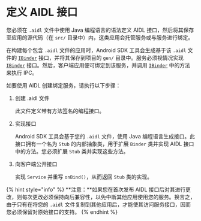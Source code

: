 # 定义 AIDL 接口

您必须在 `.aidl` 文件中使用 Java 编程语言的语法定义 AIDL 接口，然后将其保存至应用的源代码（在 `src/` 目录中）内，这类应用会托管服务或与服务进行绑定。

在构建每个包含 `.aidl` 文件的应用时，Android SDK 工具会生成基于该 `.aidl` 文件的 [`IBinder`](https://developer.android.com/reference/android/os/IBinder?hl=zh-cn) 接口，并将其保存到项目的 `gen/` 目录中。服务必须视情况实现 [`IBinder`](https://developer.android.com/reference/android/os/IBinder?hl=zh-cn) 接口。然后，客户端应用便可绑定到该服务，并调用 [`IBinder`](https://developer.android.com/reference/android/os/IBinder?hl=zh-cn) 中的方法来执行 IPC。

如要使用 AIDL 创建绑定服务，请执行以下步骤：

1.  创建 .aidl 文件

    此文件定义带有方法签名的编程接口。
2.  实现接口

    Android SDK 工具会基于您的 `.aidl` 文件，使用 Java 编程语言生成接口。此接口拥有一个名为 `Stub` 的内部抽象类，用于扩展 `Binder` 类并实现 AIDL 接口中的方法。您必须扩展 `Stub` 类并实现这些方法。
3.  向客户端公开接口

    实现 `Service` 并重写 `onBind()`，从而返回 `Stub` 类的实现。

{% hint style="info" %}
**注意：**如果您在首次发布 AIDL 接口后对其进行更改，则每次更改必须保持向后兼容性，以免中断其他应用使用您的服务。换言之，由于只有在将您的 `.aidl` 文件复制到其他应用后，才能使其访问服务接口，因而您必须保留对原始接口的支持。
{% endhint %}
